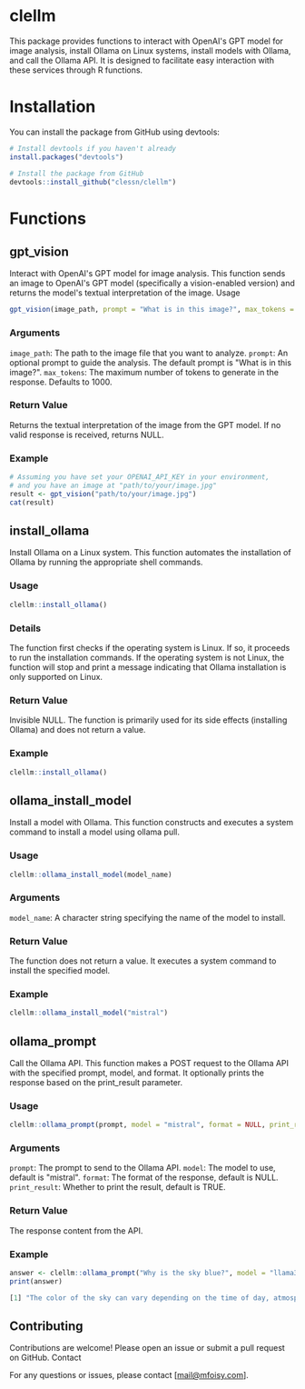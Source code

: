 # clellm

This package provides functions to interact with OpenAI's GPT model for image analysis, install Ollama on Linux systems, install models with Ollama, and call the Ollama API. It is designed to facilitate easy interaction with these services through R functions.

# Installation

You can install the package from GitHub using devtools:

```r
# Install devtools if you haven't already
install.packages("devtools")

# Install the package from GitHub
devtools::install_github("clessn/clellm")
```

# Functions

## gpt_vision

Interact with OpenAI's GPT model for image analysis. This function sends an image to OpenAI's GPT model (specifically a vision-enabled version) and returns the model's textual interpretation of the image.
Usage

```r
gpt_vision(image_path, prompt = "What is in this image?", max_tokens = 1000)
```

### Arguments

`image_path`: The path to the image file that you want to analyze.
`prompt`: An optional prompt to guide the analysis. The default prompt is "What is in this image?".
`max_tokens`: The maximum number of tokens to generate in the response. Defaults to 1000.

### Return Value

Returns the textual interpretation of the image from the GPT model. If no valid response is received, returns NULL.

### Example

```r
# Assuming you have set your OPENAI_API_KEY in your environment,
# and you have an image at "path/to/your/image.jpg"
result <- gpt_vision("path/to/your/image.jpg")
cat(result)
```

## install_ollama

Install Ollama on a Linux system. This function automates the installation of Ollama by running the appropriate shell commands.

### Usage

```r
clellm::install_ollama()
```

### Details

The function first checks if the operating system is Linux. If so, it proceeds to run the installation commands. If the operating system is not Linux, the function will stop and print a message indicating that Ollama installation is only supported on Linux.

### Return Value

Invisible NULL. The function is primarily used for its side effects (installing Ollama) and does not return a value.

### Example

```r
clellm::install_ollama()
```

## ollama_install_model

Install a model with Ollama. This function constructs and executes a system command to install a model using ollama pull.

### Usage

```r
clellm::ollama_install_model(model_name)
```

### Arguments

`model_name`: A character string specifying the name of the model to install.

### Return Value

The function does not return a value. It executes a system command to install the specified model.

### Example

```r
clellm::ollama_install_model("mistral")
```

## ollama_prompt

Call the Ollama API. This function makes a POST request to the Ollama API with the specified prompt, model, and format. It optionally prints the response based on the print_result parameter.

### Usage

```r
clellm::ollama_prompt(prompt, model = "mistral", format = NULL, print_result = TRUE)
```

### Arguments

`prompt`: The prompt to send to the Ollama API.
`model`: The model to use, default is "mistral".
`format`: The format of the response, default is NULL.
`print_result`: Whether to print the result, default is TRUE.

### Return Value

The response content from the API.

### Example

```r
answer <- clellm::ollama_prompt("Why is the sky blue?", model = "llama3", print_result = FALSE)
print(answer)

[1] "The color of the sky can vary depending on the time of day, atmospheric conditions, and the observer's location. However, under normal circumstances, the sky appears blue because of a phenomenon called Rayleigh scattering.\n\nRayleigh scattering is the scattering of light by small particles or molecules in the atmosphere. When sunlight enters Earth's atmosphere, it encounters tiny molecules of gases such as nitrogen (N2) and oxygen (O2). These molecules are much smaller than the wavelength of light, so they scatter the shorter, blue wavelengths more effectively than the longer, red wavelengths.\n\nAs a result, the blue light is distributed throughout the atmosphere, giving the sky its blue appearance. The scattering effect is more pronounced in the direction of the sun, which is why the sky often appears more intense blue near the horizon and gradually lightens as you move towards the zenith (directly overhead).\n\nHere's a breakdown of the factors that contribute to the blue color of the sky:\n\n1. **Sunlight**: The color of sunlight itself is white, but it contains all the colors of the visible spectrum.\n2. **Atmosphere**: The atmosphere is made up of gases like nitrogen and oxygen, which are much smaller than the wavelength of light.\n3. **Rayleigh scattering**: The shorter blue wavelengths are scattered more effectively by these small molecules, while the longer red wavelengths continue to travel in a straight line.\n4. **Scattering ratio**: The ratio of scattered blue light to unscattered red light determines the overall color of the sky.\n\nOther factors that can influence the apparent color of the sky include:\n\n* **Dust and pollutants**: Tiny particles in the air can scatter light in different ways, changing the sky's color.\n* **Water vapor**: High levels of water vapor in the atmosphere can cause the sky to appear more hazy or white.\n* **Clouds**: Clouds can reflect and scatter sunlight, making the sky appear whiter or grayer.\n* **Time of day**: The angle of the sun and the length of shadows can change the perceived color of the sky.\n\nSo, the next time you gaze up at a blue sky, remember that it's not just the color of the sky itself – it's the result of a fascinating interplay between sunlight, atmospheric gases, and scattering!"
```

## Contributing

Contributions are welcome! Please open an issue or submit a pull request on GitHub.
Contact

For any questions or issues, please contact [mail@mfoisy.com].
